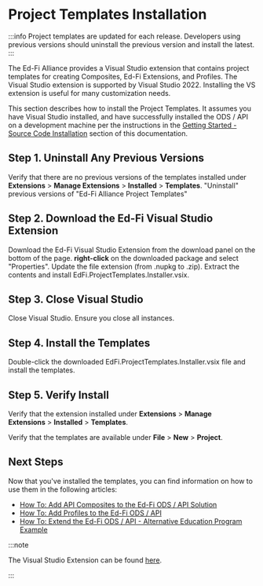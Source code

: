 # Project Templates Installation

:::info
Project templates are updated for each release. Developers using previous
versions should uninstall the previous version and install the latest.
:::

The Ed-Fi Alliance provides a Visual Studio extension that contains project
templates for creating Composites, Ed-Fi Extensions, and Profiles. The
Visual Studio extension is supported by Visual Studio 2022. Installing the
VS extension is useful for many customization needs.

This section describes how to install the Project Templates. It assumes you
have Visual Studio installed, and have successfully installed the ODS / API
on a development machine per the instructions in the [Getting Started -
Source Code Installation](../readme.md)
section of this documentation.

## Step 1. Uninstall Any Previous Versions

Verify that there are no previous versions of the templates installed under
**Extensions** \> **Manage Extensions** \> **Installed** > **Templates**.
"Uninstall" previous versions of "Ed-Fi Alliance Project Templates"

## Step 2. Download the Ed-Fi Visual Studio Extension

Download the Ed-Fi Visual Studio Extension from the download panel on the
bottom of the page. **right-click** on the downloaded package and select
"Properties".
Update the file extension (from .nupkg to .zip). Extract the contents and
install EdFi.ProjectTemplates.Installer.vsix.

## Step 3. Close Visual Studio

Close Visual Studio. Ensure you close all instances.

## Step 4. Install the Templates

Double-click the downloaded EdFi.ProjectTemplates.Installer.vsix file and
install the templates.

## Step 5. Verify Install

Verify that the extension installed under **Extensions** \> **Manage
Extensions** \> **Installed** > **Templates**.

Verify that the templates are available under **File** > **New** >
**Project**.

## Next Steps

Now that you've installed the templates, you can find information on how to
use them in the following articles:

* [How To: Add API Composites to the Ed-Fi ODS / API
      Solution](../../how-to-guides/how-to-add-api-composites-to-the-ed-fi-ods-api-solution.md)
* [How To: Add Profiles to the Ed-Fi ODS /
      API](../../how-to-guides/how-to-add-profiles-to-the-ed-fi-ods-api.md)
* [How To: Extend the Ed-Fi ODS / API - Alternative Education Program
      Example](../../how-to-guides/how-to-extend-the-ed-fi-ods-api-alternative-education-program-example.md)

:::note

The Visual Studio Extension can be found
[here](https://dev.azure.com/ed-fi-alliance/Ed-Fi-Alliance-OSS/_artifacts/feed/EdFi@Release/NuGet/EdFi.Suite3.ProjectTemplates.Installer/versions/7.2.213).

:::
